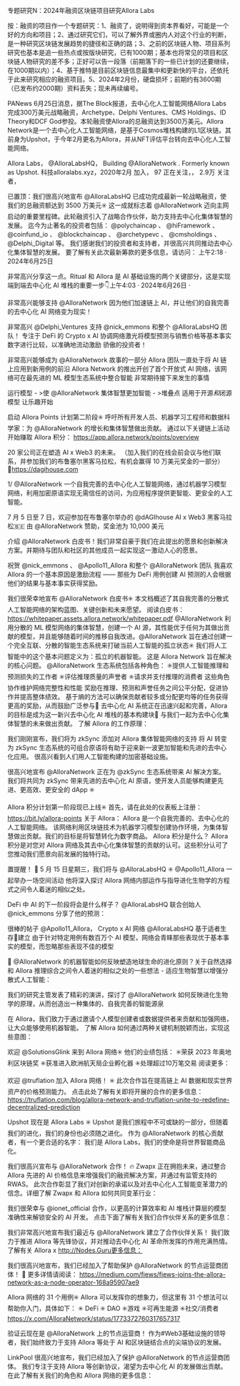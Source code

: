 专题研究N：2024年融资区块链项目研究Allora Labs


按：融资的项目作一个专题研究：1、融资了，说明得到资本界看好，可能是一个好的方向和项目；2、通过研究它们，可以了解外界或圈内人对这个行业的判断，是一种研究区块链发展趋势的捷径和正确的路；3、之前的区块链人物、项目系列研究也基本是追一些热点或按版块研究，已有1000期；基本也将常见的项目和区块链人物研究的差不多；正好可以告一段落（前期落下的一些已计划的还要继续，在1000期以内）；4、基于推特是目前区块链信息最集中和更新快的平台，还依托于此来研究相应的融资项目。5、2024年2月份，硬盘损坏；前期约有3600期（已发布约2000期）资料丢失；现未再续编号。

PANews 6月25日消息，据The Block报道，去中心化人工智能网络Allora Labs完成300万美元战略融资，Archetype、Delphi Ventures、CMS Holdings、ID Theory和DCF God参投。本轮融资使Allora的总融资达到3500万美元。Allora Network是一个去中心化人工智能网络，是基于Cosmos堆栈构建的L1区块链。其前身为Upshot，于今年2月更名为Allora，并从NFT评估平台转向去中心化人工智能网络。

Allora Labs，
@AlloraLabsHQ，
Building 
@AlloraNetwork
.
Formerly known as Upshot.
科技alloralabs.xyz，2020年2月 加入，
97 正在关注，，
2.9万 关注者，


已置顶：我们很高兴地宣布
@AlloraLabsHQ
已成功完成最新一轮战略融资，使我们的总融资额达到 3500 万美元✳️
这一成就标志着
@AlloraNetwork
迈向主网启动的重要里程碑。此轮融资引入了战略合作伙伴，助力支持去中心化集体智慧的发展。
迄今为止著名的投资者包括： 
@polychaincap
 、 
@hiFramework
 、 
@coinfund_io
 、 
@blockchaincap
 、 
@archetypevc
 、 
@cmsholdings
 、 
@Delphi_Digital
等。
我们感谢我们的投资者和支持者，并很高兴共同推动去中心化集体智慧的发展。
要了解有关此次最新筹款的更多信息，请访问：
上午2:18 · 2024年6月25日

非常高兴分享这一点。Ritual 和 Allora 是 AI 基础设施的两个关键部分，这是实现端到端去中心化 AI 堆栈的重要一步👇上午4:03 · 2024年6月26日
·

非常高兴能够支持
@AlloraNetwork
因为他们加速链上 AI，并让他们的自我完善的去中心化 AI 网络变为现实！

非常高兴
@Delphi_Ventures
支持
@nick_emmons
和整个
@AlloraLabsHQ
团队！
专注于 DeFi 的 Crypto x AI 协调网络激光将模型预测与销售价格等基本事实数字进行比较，以准确地流动激励
骄傲的投资者！

非常高兴能够成为
@AlloraNetwork
故事的一部分
Allora 团队一直处于将 AI 链上应用到新用例的前沿
Allora Network 的推出开创了首个开放式 AI 网络，该网络可在最先进的 ML 模型生态系统中整合智能
非常期待接下来发生的事情

运行模型 - >使
@AlloraNetwork
集体智慧更加智能 - >堆叠点
适用于开源*和*闭源模型
让乐趣开始

启动 Allora Points 计划第二阶段✳️
呼吁所有开发人员、机器学习工程师和数据科学家：为
@AlloraNetwork
的增长和集体智慧做出贡献。
通过以下关键链上活动开始赚取 Allora 积分：
https://app.allora.network/points/overview

20 家公司正在塑造 AI x Web3 的未来。
（加入我们的在线会前会议与他们联系，并参加我们的布鲁塞尔黑客马拉松，有机会赢得 10 万美元奖金的一部分）
🔗https://dagihouse.com

1/ 
@AlloraNetwork
一个自我完善的去中心化人工智能网络，通过机器学习模型网络，利用加密原语实现无需信任的访问，为应用程序提供更智能、更安全的人工智能。

7 月 5 日至 7 日，欢迎参加在布鲁塞尔举办的
@dAGIhouse
 AI x Web3 黑客马拉松🇧🇪
由
@AlloraNetwork
赞助，奖金池为 10,000 美元

介绍
@AlloraNetwork
白皮书！我们非常自豪于我们在此提出的愿景和创新解决方案。并期待与团队和社区的其他成员一起实现这一激动人心的愿景。

祝贺
@nick_emmons
 、 
@Apollo11_Allora
和整个
@AlloraNetwork
团队
我喜欢 Allora 的一个基本原因是激励流程 —— 那些为 DeFi 用例创建 AI 预测的人会根据他们的结果与基本事实获得奖励。

我们很荣幸地宣布
@AlloraNetwork
白皮书✳️
本文档概述了其自我完善的分散式人工智能网络的架构蓝图、关键创新和未来愿望。
阅读白皮书： https://whitepaper.assets.allora.network/whitepaper.pdf
@AlloraNetwork
利用分散的 ML 模型网络的集体智慧，创建一个 AI 源，其性能优于任何为其做出贡献的模型，并且能够随着时间的推移自我改进。@AlloraNetwork
旨在通过创建一个完全互联、分散的智能生态系统来打破当前人工智能的孤立状态✳️
我们将人工智能中的这个基本问题定义为：孤立的机器智能。
这是 Allora Network 旨在解决的核心问题。
@AlloraNetwork
生态系统包括各种角色：
✳️提供人工智能推理和预测损失的工作者
✳️评估推理质量的声誉者
✳️请求并支付推理的消费者
这些角色协作维护网络完整性和性能
奖励在推理、预测和声誉任务之间公平分配，促进协作并提高整体绩效。
基于熵的方法可以确保贡献者较多或分配更均等的任务获得更高的奖励，从而鼓励广泛参与🤝
去中心化 AI 系统正在迅速兴起和完善，Allora 的目标是成为这一新兴去中心化 AI 堆栈的基本构建块🔮
与我们一起为去中心化集体智慧的未来做出贡献。
了解 Allora 的工作原理：

我们刚刚宣布，我们将为 zkSync 添加对 Allora 集体智能网络的支持
将 AI 转变为 zkSync 生态系统的可组合原语将有助于迎来新一波更加智能和先进的去中心化应用。
很高兴看到人们用人工智能构建的加密基础设施。

很高兴地宣布
@AlloraNetwork
正在为
@zkSync
生态系统带来 AI 解决方案。
我们将共同为 zkSync 带来先进的去中心化 AI 原语，使开发人员能够构建更先进、更高效、更安全的 dApp ✳️

Allora 积分计划第一阶段现已上线✳️
首先，请在此处的仪表板上注册： https://bit.ly/allora-points
关于 Allora：
Allora 是一个自我完善的、去中心化的人工智能网络。
该网络利用区块链技术为机器学习模型创建协作环境，为集体智慧做出贡献。我们的目标是将智慧转化为数字商品。
Allora 积分是什么？
Allora 积分是对您对 Allora 网络及其去中心化集体智慧的贡献的认可。这些积分认可了您推动我们愿景向前发展的独特行动。

置提醒！ 🔔
5 月 15 日星期三，我们将与
@AlloraLabsHQ
 ✳️ 
@Apollo11_Allora
一起举办一场空间活动
他将深入探讨 Allora 网络内部运作与指导进化生物学的方程式之间令人着迷的相似之处。

DeFi 中 AI 的下一阶段将会是什么样子？
@AlloraLabsHQ
联合创始人
@nick_emmons
分享了他的预测：

很棒的帖子
@Apollo11_Allora，
Crypto x AI 网络
@AlloraLabsHQ
基于适者生存🧬建立
由于针对特定用例有数百万个 AI 模型，网络会青睐那些表现优于基本事实的模型，而忽略那些表现不佳的模型

🧬 
@AlloraNetwork
的机器智能如何反映塑造地球生命的进化原则？关于自然选择和 Allora 推理综合之间令人着迷的相似之处的一些想法 - 适应生物智慧以增强分散式人工智能：

我们的研究主管发表了精彩的演讲，探讨了
@AlloraNetwork
如何反映进化生物学的原理，从而创造出一种集体的、自我完善的智能源泉

在 Allora，我们致力于通过邀请个人模型创建者或数据提供者来贡献和加强网络，让大众能够使用机器智能。
了解 Allora 如何通过两种关键机制脱颖而出，实现这些意图：

欢迎
@SolutionsGlink
来到 Allora 网络✳️
他们的业绩包括：
✳️荣获 2023 年奥地利区块链奖
✳️获准进入欧洲航天局企业孵化器
✳️处理超过10万笔交易
阅读更多：

欢迎
@truflation
加入 Allora 网络！ ✳️
此次合作旨在提高链上 AI 数据和现实世界资产的价格预测能力。
点击此处了解有关即将开展的合作的更多信息： https://truflation.com/blog/allora-network-and-truflation-unite-to-redefine-decentralized-prediction

Upshot 现在是 Allora Labs ✳️
Upshot 是我们旅程中不可或缺的一部分，但随着我们的进化，我们的身份也必须随之进化。
作为
@AlloraNetwork
的核心贡献者，有一个更合适的名字：
我们是 Allora Labs，我们的使命是将世界智能商品化。

我们很高兴宣布与
@AlloraNetwork
合作！ 🔥
Zwapx 正在拥抱未来，通过整合 Allora 先进的 Al 价格信息来增强我们的融资解决方案，并通过有监管支持的
RWAS。
此次合作彰显了我们对创新的承诺以及对去中心化人工智能变革潜力的信念。详细了解 Zwapx 和 Allora 如何共同变革行业：

我们很荣幸与
@ionet_official
合作，以更高的计算效率和 AI 堆栈计算层的模型准确性来解锁安全的 AI 开发。
点击下面了解有关我们合作伙伴关系的更多信息：

我们非常高兴地宣布我们最近与
@AlloraNetwork
建立了合作伙伴关系！
我们致力于推进 Allora 等先锋协议，并对推动去中心化 AI 革命所发挥的作用充满热情。
了解有关 Allora x http://Nodes.Guru更多信息：

我们很高兴地宣布，我们已经加入了帮助保护
@AlloraNetwork
的节点运营商团体！ 🎉
更多详情请阅读： https://medium.com/fiews/fiews-joins-the-allora-network-as-a-node-operator-168a95907ae9

 Allora 网络的 31 个用例✳️
Allora 可以发挥你的想象力，但这里有 31 个想法可以帮助你入门，具体如下：
✳️ DeFi
✳️ DAO
✳️游戏
✳️可再生能源
✳️社交/消费者
https://x.com/AlloraNetwork/status/1773372760317657317

验证云现在是
@AlloraNetwork
上的节点运营商！
作为#Web3基础设施的领导者，我们始终致力于支持 Allora 等处于 AI 和区块链结合点的尖端协议的发展。

LinkPool 很高兴地宣布，我们已经加入了保护
@AlloraNetwork
的节点运营商团体。
我们专注于支持 Allora 等创新协议，渴望为去中心化 AI 的发展做出贡献。
在此了解有关我们的角色和 Allora 网络的更多信息：


